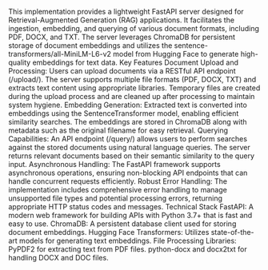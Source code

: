 This implementation provides a lightweight FastAPI server designed for Retrieval-Augmented Generation (RAG) applications. It facilitates the ingestion, embedding, and querying of various document formats, including PDF, DOCX, and TXT. The server leverages ChromaDB for persistent storage of document embeddings and utilizes the sentence-transformers/all-MiniLM-L6-v2 model from Hugging Face to generate high-quality embeddings for text data.
Key Features
Document Upload and Processing:
Users can upload documents via a RESTful API endpoint (/upload/).
The server supports multiple file formats (PDF, DOCX, TXT) and extracts text content using appropriate libraries.
Temporary files are created during the upload process and are cleaned up after processing to maintain system hygiene.
Embedding Generation:
Extracted text is converted into embeddings using the SentenceTransformer model, enabling efficient similarity searches.
The embeddings are stored in ChromaDB along with metadata such as the original filename for easy retrieval.
Querying Capabilities:
An API endpoint (/query/) allows users to perform searches against the stored documents using natural language queries.
The server returns relevant documents based on their semantic similarity to the query input.
Asynchronous Handling:
The FastAPI framework supports asynchronous operations, ensuring non-blocking API endpoints that can handle concurrent requests efficiently.
Robust Error Handling:
The implementation includes comprehensive error handling to manage unsupported file types and potential processing errors, returning appropriate HTTP status codes and messages.
Technical Stack
FastAPI: A modern web framework for building APIs with Python 3.7+ that is fast and easy to use.
ChromaDB: A persistent database client used for storing document embeddings.
Hugging Face Transformers: Utilizes state-of-the-art models for generating text embeddings.
File Processing Libraries:
PyPDF2 for extracting text from PDF files.
python-docx and docx2txt for handling DOCX and DOC files.
